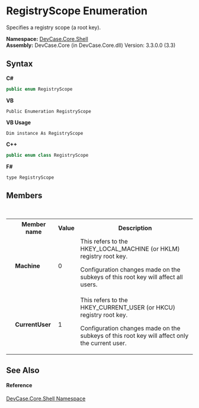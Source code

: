 # RegistryScope Enumeration
 

Specifies a registry scope (a root key).

**Namespace:**&nbsp;<a href="N_DevCase_Core_Shell">DevCase.Core.Shell</a><br />**Assembly:**&nbsp;DevCase.Core (in DevCase.Core.dll) Version: 3.3.0.0 (3.3)

## Syntax

**C#**<br />
``` C#
public enum RegistryScope
```

**VB**<br />
``` VB
Public Enumeration RegistryScope
```

**VB Usage**<br />
``` VB Usage
Dim instance As RegistryScope
```

**C++**<br />
``` C++
public enum class RegistryScope
```

**F#**<br />
``` F#
type RegistryScope
```


## Members
&nbsp;<table><tr><th></th><th>Member name</th><th>Value</th><th>Description</th></tr><tr><td /><td target="F:DevCase.Core.Shell.RegistryScope.Machine">**Machine**</td><td>0</td><td>This refers to the HKEY_LOCAL_MACHINE (or HKLM) registry root key. 

 Configuration changes made on the subkeys of this root key will affect all users.</td></tr><tr><td /><td target="F:DevCase.Core.Shell.RegistryScope.CurrentUser">**CurrentUser**</td><td>1</td><td>This refers to the HKEY_CURRENT_USER (or HKCU) registry root key. 

 Configuration changes made on the subkeys of this root key will affect only the current user.</td></tr></table>

## See Also


#### Reference
<a href="N_DevCase_Core_Shell">DevCase.Core.Shell Namespace</a><br />
